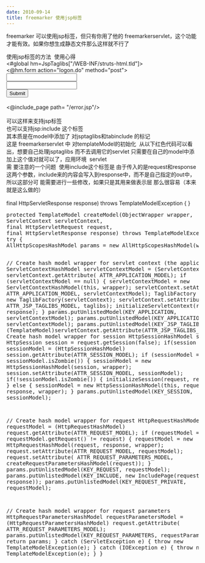 ```yaml
---
date: 2010-09-14
title: freemarker 使用jsp标签
---
```



<p>
	freemarker 可以使用jsp标签，但只有你用了他的 freemarkerservlet，这个功能才能有效。如果你想生成静态文件那么这样就不行了
</p>
<p>
	使用jsp标签的方法&nbsp; 使用心得<br />
&lt;#global hm=JspTaglibs["/WEB-INF/struts-html.tld"]&gt;<br />
&lt;@hm.form action="logon.do" method="post"&gt;<br />
<input name="username" type="text" /><br />
<input name="password" type="password" /><br />
<input type="submit" name="submit" /><br />
<!--@hm.form--><br />
&lt;@include_page path= "/error.jsp"/&gt; <br />
<br />
可以这样来支持jsp标签 <br />
也可以支持jsp:include 这个标签 <br />
其本质是在model中添加了 对jsptaglibs和tabinclude 的标记<br />
这是 freemarkerservlet 中 对templateModel的初始化&nbsp; 从以下红色代码可以看出，想要自己处理jsptaglibs 而不去调用它的servlet 只需要在自己的model中添加上这个值对就可以了，应用环境&nbsp; servlet <br />
需 要注意的一个问题&nbsp; 使用include这个标签是 由于传入的是request和response这两个参数，include来的内容会写入到response中，而不是自己指定的out中，所以这部分可 能需要进行一些修改，如果只是其用来做表示层 那么很容易（本来就是这么做的）<br />
<br />
final HttpServletResponse response) throws TemplateModelException { }
<pre class="prettyprint lang-java linenums">protected TemplateModel createModel(ObjectWrapper wrapper,
ServletContext servletContext,
final HttpServletRequest request,
final HttpServletResponse response) throws TemplateModelException {
try {
AllHttpScopesHashModel params = new AllHttpScopesHashModel(wrapper, servletContext, request);

// Create hash model wrapper for servlet context (the application)
ServletContextHashModel servletContextModel =
(ServletContextHashModel) servletContext.getAttribute(
ATTR_APPLICATION_MODEL);
if (servletContextModel == null)
{
servletContextModel = new ServletContextHashModel(this, wrapper);
servletContext.setAttribute(
ATTR_APPLICATION_MODEL,
servletContextModel);
TaglibFactory taglibs = new TaglibFactory(servletContext);
servletContext.setAttribute(
ATTR_JSP_TAGLIBS_MODEL,
taglibs);
initializeServletContext(request, response);
}
params.putUnlistedModel(KEY_APPLICATION, servletContextModel);
params.putUnlistedModel(KEY_APPLICATION_PRIVATE, servletContextModel);
params.putUnlistedModel(KEY_JSP_TAGLIBS, (TemplateModel)servletContext.getAttribute(ATTR_JSP_TAGLIBS_MODEL)); 
// Create hash model wrapper for session
HttpSessionHashModel sessionModel;
HttpSession session = request.getSession(false);
if(session != null) {
sessionModel = (HttpSessionHashModel) session.getAttribute(ATTR_SESSION_MODEL);
if (sessionModel == null || sessionModel.isZombie()) {
sessionModel = new HttpSessionHashModel(session, wrapper);
session.setAttribute(ATTR_SESSION_MODEL, sessionModel);
if(!sessionModel.isZombie()) {
initializeSession(request, response);
}
}
}
else {
sessionModel = new HttpSessionHashModel(this, request, response, wrapper);
}
params.putUnlistedModel(KEY_SESSION, sessionModel);

// Create hash model wrapper for request
HttpRequestHashModel requestModel =
(HttpRequestHashModel) request.getAttribute(ATTR_REQUEST_MODEL);
if (requestModel == null || requestModel.getRequest() != request)
{
requestModel = new HttpRequestHashModel(request, response, wrapper);
request.setAttribute(ATTR_REQUEST_MODEL, requestModel);
request.setAttribute(
ATTR_REQUEST_PARAMETERS_MODEL,
createRequestParametersHashModel(request));
}
params.putUnlistedModel(KEY_REQUEST, requestModel);
params.putUnlistedModel(KEY_INCLUDE, new IncludePage(request, response)); 
params.putUnlistedModel(KEY_REQUEST_PRIVATE, requestModel);

// Create hash model wrapper for request parameters
HttpRequestParametersHashModel requestParametersModel =
(HttpRequestParametersHashModel) request.getAttribute(
ATTR_REQUEST_PARAMETERS_MODEL);
params.putUnlistedModel(KEY_REQUEST_PARAMETERS, requestParametersModel);
return params;
} catch (ServletException e) {
throw new TemplateModelException(e);
} catch (IOException e) {
throw new TemplateModelException(e);
}
}
</pre>
</p>